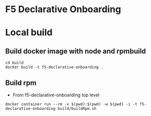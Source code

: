# F5 Declarative Onboarding

# Local build
## Build docker image with node and rpmbuild
```
cd build
docker build -t f5-declarative-onboarding .
```

## Build rpm
+ From f5-declarative-onboarding top level
```
docker container run --rm -v $(pwd):$(pwd) -w $(pwd) -i -t f5-declarative-onboarding build/buildRpm.sh
```